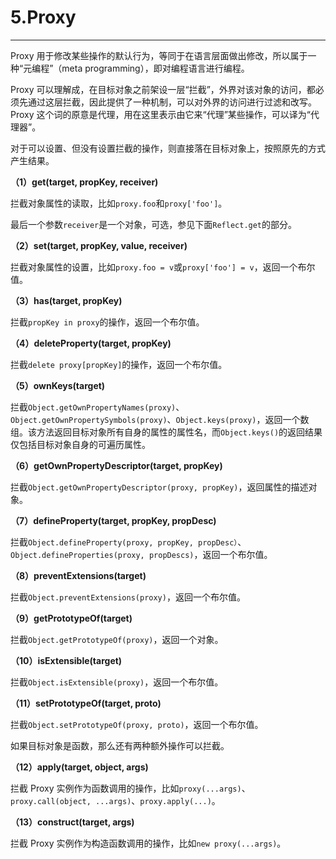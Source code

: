 # 5.Proxy

---

Proxy 用于修改某些操作的默认行为，等同于在语言层面做出修改，所以属于一种“元编程”（meta programming），即对编程语言进行编程。

Proxy 可以理解成，在目标对象之前架设一层“拦截”，外界对该对象的访问，都必须先通过这层拦截，因此提供了一种机制，可以对外界的访问进行过滤和改写。Proxy 这个词的原意是代理，用在这里表示由它来“代理”某些操作，可以译为“代理器”。

对于可以设置、但没有设置拦截的操作，则直接落在目标对象上，按照原先的方式产生结果。

**（1）get\(target, propKey, receiver\)**

拦截对象属性的读取，比如`proxy.foo`和`proxy['foo']`。

最后一个参数`receiver`是一个对象，可选，参见下面`Reflect.get`的部分。

**（2）set\(target, propKey, value, receiver\)**

拦截对象属性的设置，比如`proxy.foo = v`或`proxy['foo'] = v`，返回一个布尔值。

**（3）has\(target, propKey\)**

拦截`propKey in proxy`的操作，返回一个布尔值。

**（4）deleteProperty\(target, propKey\)**

拦截`delete proxy[propKey]`的操作，返回一个布尔值。

**（5）ownKeys\(target\)**

拦截`Object.getOwnPropertyNames(proxy)`、`Object.getOwnPropertySymbols(proxy)`、`Object.keys(proxy)`，返回一个数组。该方法返回目标对象所有自身的属性的属性名，而`Object.keys()`的返回结果仅包括目标对象自身的可遍历属性。

**（6）getOwnPropertyDescriptor\(target, propKey\)**

拦截`Object.getOwnPropertyDescriptor(proxy, propKey)`，返回属性的描述对象。

**（7）defineProperty\(target, propKey, propDesc\)**

拦截`Object.defineProperty(proxy, propKey, propDesc）`、`Object.defineProperties(proxy, propDescs)`，返回一个布尔值。

**（8）preventExtensions\(target\)**

拦截`Object.preventExtensions(proxy)`，返回一个布尔值。

**（9）getPrototypeOf\(target\)**

拦截`Object.getPrototypeOf(proxy)`，返回一个对象。

**（10）isExtensible\(target\)**

拦截`Object.isExtensible(proxy)`，返回一个布尔值。

**（11）setPrototypeOf\(target, proto\)**

拦截`Object.setPrototypeOf(proxy, proto)`，返回一个布尔值。

如果目标对象是函数，那么还有两种额外操作可以拦截。

**（12）apply\(target, object, args\)**

拦截 Proxy 实例作为函数调用的操作，比如`proxy(...args)`、`proxy.call(object, ...args)`、`proxy.apply(...)`。

**（13）construct\(target, args\)**

拦截 Proxy 实例作为构造函数调用的操作，比如`new proxy(...args)`。

